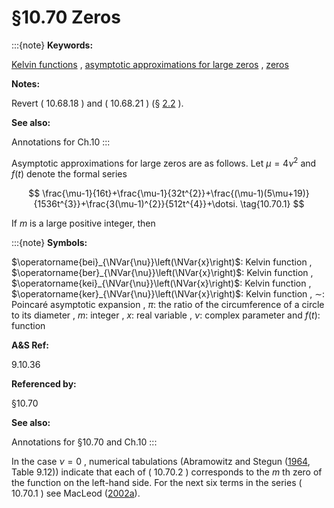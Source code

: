 # §10.70 Zeros

:::{note}
**Keywords:**

[Kelvin functions](http://dlmf.nist.gov/search/search?q=Kelvin%20functions) , [asymptotic approximations for large zeros](http://dlmf.nist.gov/search/search?q=asymptotic%20approximations%20for%20large%20zeros) , [zeros](http://dlmf.nist.gov/search/search?q=zeros)

**Notes:**

Revert ( 10.68.18 ) and ( 10.68.21 ) (§ [2.2](./2.2.md "§2.2 Transcendental Equations ‣ Areas ‣ Chapter 2 Asymptotic Approximations") ).

**See also:**

Annotations for Ch.10
:::

Asymptotic approximations for large zeros are as follows. Let $\mu=4\nu^{2}$ and $f(t)$ denote the formal series


<a id="E1"></a>
$$
\frac{\mu-1}{16t}+\frac{\mu-1}{32t^{2}}+\frac{(\mu-1)(5\mu+19)}{1536t^{3}}+\frac{3(\mu-1)^{2}}{512t^{4}}+\dotsi. \tag{10.70.1}
$$

If $m$ is a large positive integer, then

:::{note}
**Symbols:**

$\operatorname{bei}_{\NVar{\nu}}\left(\NVar{x}\right)$: Kelvin function , $\operatorname{ber}_{\NVar{\nu}}\left(\NVar{x}\right)$: Kelvin function , $\operatorname{kei}_{\NVar{\nu}}\left(\NVar{x}\right)$: Kelvin function , $\operatorname{ker}_{\NVar{\nu}}\left(\NVar{x}\right)$: Kelvin function , $\sim$: Poincaré asymptotic expansion , $\pi$: the ratio of the circumference of a circle to its diameter , $m$: integer , $x$: real variable , $\nu$: complex parameter and $f(t)$: function

**A&S Ref:**

9.10.36

**Referenced by:**

§10.70

**See also:**

Annotations for §10.70 and Ch.10
:::

In the case $\nu=0$ , numerical tabulations (Abramowitz and Stegun ([1964](./bib/index.html#bib24 "Handbook of Mathematical Functions with Formulas, Graphs, and Mathematical Tables"), Table 9.12)) indicate that each of ( 10.70.2 ) corresponds to the $m$ th zero of the function on the left-hand side. For the next six terms in the series ( 10.70.1 ) see MacLeod ([2002a](./bib/M.html#bib1527 "Asymptotic expansions for the zeros of certain special functions")).
